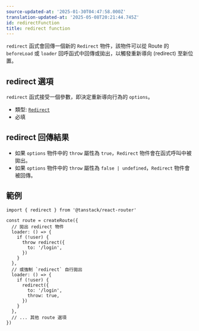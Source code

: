 ```yaml
---
source-updated-at: '2025-01-30T04:47:58.000Z'
translation-updated-at: '2025-05-08T20:21:44.745Z'
id: redirectFunction
title: redirect function
---
```


`redirect` 函式會回傳一個新的 `Redirect` 物件，該物件可以從 Route 的 `beforeLoad` 或 `loader` 回呼函式中回傳或拋出，以觸發重新導向 (redirect) 至新位置。

## redirect 選項

`redirect` 函式接受一個參數，即決定重新導向行為的 `options`。

- 類型: [`Redirect`](./RedirectType.md)
- 必填

## redirect 回傳結果

- 如果 `options` 物件中的 `throw` 屬性為 `true`，`Redirect` 物件會在函式呼叫中被拋出。
- 如果 `options` 物件中的 `throw` 屬性為 `false | undefined`，`Redirect` 物件會被回傳。

## 範例

```tsx
import { redirect } from '@tanstack/react-router'

const route = createRoute({
  // 拋出 redirect 物件
  loader: () => {
    if (!user) {
      throw redirect({
        to: '/login',
      })
    }
  },
  // 或強制 `redirect` 自行拋出
  loader: () => {
    if (!user) {
      redirect({
        to: '/login',
        throw: true,
      })
    }
  },
  // ... 其他 route 選項
})
```
